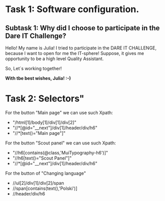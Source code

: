# Task 1: Software configuration.
## Subtask 1: Why did I choose to participate in the Dare IT Challenge?
Hello! My name is Julia!
I tried to participate in the DARE IT CHALLENGE, because I want to open for me the IT-sphere!
Suppose, it gives me opportunity to be a high level Quality Assistant.

So, Let`s working together!

**With tbe best wishes, Julia! :-)**

# Task 2: Selectors"
For the button "Main page" we can use such Xpath:

* "/html[1]/body[1]/div[1]/div[2]"
* "//*[@id="__next"]/div[1]/header/div/h6"
* "//*[text()="Main page"]"

For the button "Scout panel" we can use such Xpath:
* "//h6[contains(@class,'MuiTypography-h6')]"
* "//h6[text()="Scout Panel"]"
* "//*[@id="__next"]/div[1]/header/div/h6"

 For the  button of "Changing language"
* //ul[2]/div[1]/div[2]/span
* //span[contains(text(),'Polski')]
* //header/div/h6

